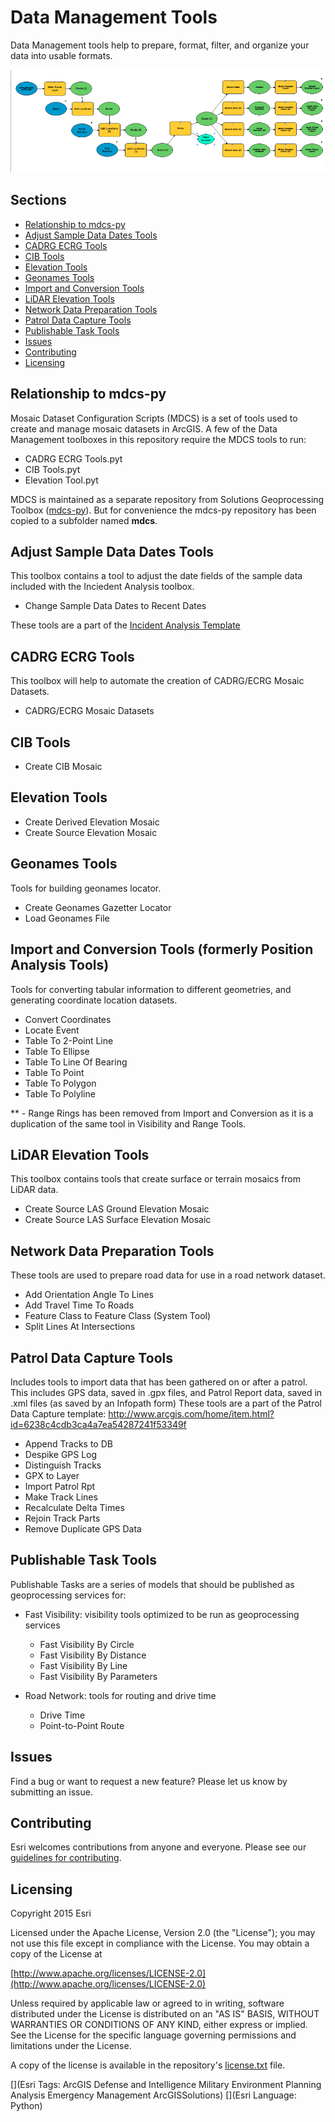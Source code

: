# Data Management Tools

Data Management tools help to prepare, format, filter, and organize your data into usable formats.

![Image of repository-template](data_management_screenshot.png)

## Sections

* [Relationship to mdcs-py](#relationship-to-mdcs-py)
* [Adjust Sample Data Dates Tools](#adjust-sample-data-dates-tools)
* [CADRG ECRG Tools](#cadrg-ecrg-tools)
* [CIB Tools](#cib-tools)
* [Elevation Tools](#elevation-tools)
* [Geonames Tools](#geonames-tools)
* [Import and Conversion Tools](#import-and-conversion-tools)
* [LiDAR Elevation Tools](#lidar-elevation-tools)
* [Network Data Preparation Tools](#network-data-preparation-tools)
* [Patrol Data Capture Tools](#patrol-data-capture-tools)
* [Publishable Task Tools](#publishable-task-tools)
* [Issues](#issues)
* [Contributing](#contributing)
* [Licensing](#licensing)


## Relationship to mdcs-py
Mosaic Dataset Configuration Scripts (MDCS) is a set of tools used to create and manage mosaic datasets in ArcGIS. A few of the Data Management toolboxes in this repository require the MDCS tools to run:

* CADRG ECRG Tools.pyt
* CIB Tools.pyt
* Elevation Tool.pyt

MDCS is maintained as a separate repository from Solutions Geoprocessing Toolbox ([mdcs-py](https://github.com/Esri/mdcs-py)). But for convenience the mdcs-py repository has been copied to a subfolder named **mdcs**.

## Adjust Sample Data Dates Tools

This toolbox contains a tool to adjust the date fields of the sample data included with the Inciedent Analysis toolbox.

* Change Sample Data Dates to Recent Dates

These tools are a part of the [Incident Analysis Template](http://www.arcgis.com/home/item.html?id=384d223647b24bcf9d2c6fd44f90d17f)

## CADRG ECRG Tools

This toolbox will help to automate the creation of CADRG/ECRG Mosaic Datasets. 

* CADRG/ECRG Mosaic Datasets

## CIB Tools

* Create CIB Mosaic

## Elevation Tools

* Create Derived Elevation Mosaic
* Create Source Elevation Mosaic

## Geonames Tools

Tools for building geonames locator.

* Create Geonames Gazetter Locator
* Load Geonames File

## Import and Conversion Tools (formerly Position Analysis Tools)

Tools for converting tabular information to different geometries, and generating coordinate location datasets.

* Convert Coordinates
* Locate Event
* Table To 2-Point Line
* Table To Ellipse
* Table To Line Of Bearing
* Table To Point
* Table To Polygon
* Table To Polyline

** - Range Rings has been removed from Import and Conversion as it is a duplication of the same tool in Visibility and Range Tools.

## LiDAR Elevation Tools

This toolbox contains tools that  create surface or terrain mosaics from LiDAR data.

* Create Source LAS Ground Elevation Mosaic
* Create Source LAS Surface Elevation Mosaic

## Network Data Preparation Tools

These tools are used to prepare road data for use in a road network dataset.

* Add Orientation Angle To Lines
* Add Travel Time To Roads
* Feature Class to Feature Class (System Tool)
* Split Lines At Intersections

## Patrol Data Capture Tools

Includes tools to import data that has been gathered on or after a patrol. This includes GPS data, saved in .gpx files, and Patrol Report data, saved in .xml files (as saved by an Infopath form)
These tools are a part of the Patrol Data Capture template: http://www.arcgis.com/home/item.html?id=6238c4cdb3ca4a7ea54287241f53349f

* Append Tracks to DB
* Despike GPS Log
* Distinguish Tracks
* GPX to Layer
* Import Patrol Rpt
* Make Track Lines
* Recalculate Delta Times
* Rejoin Track Parts
* Remove Duplicate GPS Data

## Publishable Task Tools

Publishable Tasks are a series of models that should be published as geoprocessing services for:

* Fast Visibility: visibility tools optimized to be run as geoprocessing services
  * Fast Visibility By Circle
  * Fast Visibility By Distance
  * Fast Visibility By Line
  * Fast Visibility By Parameters

* Road Network: tools for routing and drive time
  * Drive Time
  * Point-to-Point Route

## Issues

Find a bug or want to request a new feature?  Please let us know by submitting an issue.

## Contributing

Esri welcomes contributions from anyone and everyone. Please see our [guidelines for contributing](https://github.com/esri/contributing).

## Licensing

Copyright 2015 Esri

Licensed under the Apache License, Version 2.0 (the "License");
you may not use this file except in compliance with the License.
You may obtain a copy of the License at

   [http://www.apache.org/licenses/LICENSE-2.0](http://www.apache.org/licenses/LICENSE-2.0)

Unless required by applicable law or agreed to in writing, software
distributed under the License is distributed on an "AS IS" BASIS,
WITHOUT WARRANTIES OR CONDITIONS OF ANY KIND, either express or implied.
See the License for the specific language governing permissions and
limitations under the License.

A copy of the license is available in the repository's
[license.txt](license.txt) file.

[](Esri Tags: ArcGIS Defense and Intelligence Military Environment Planning Analysis Emergency Management ArcGISSolutions)
[](Esri Language: Python)
